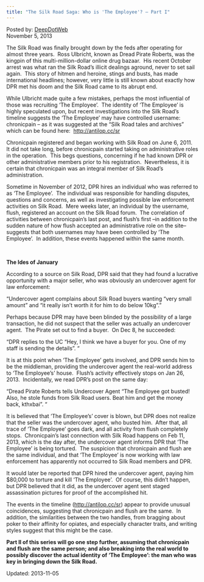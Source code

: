 ```yaml
---
title: "The Silk Road Saga: Who is 'The Employee'? – Part I"
---
```


<span>Posted by: <a href="https://www.deepdotweb.com/author/admin/" title="">DeepDotWeb </a></span>    
<span>November 5, 2013</span>


    
<p>The Silk Road was finally brought down by the feds after operating for almost three years.  Ross Ulbricht, known as Dread Pirate Roberts, was the kingpin of this multi-million-dollar online drug bazaar.  His recent October arrest was what ran the Silk Road’s illicit dealings aground, never to set sail again.  This story of hitmen and heroine, stings and busts, has made international headlines; however, very little is still known about exactly how DPR met his doom and the Silk Road came to its abrupt end.</p>
<p>While Ulbricht made quite a few mistakes, perhaps the most influential of those was recruiting ‘The Employee’.  The identity of ‘The Employee’ is highly speculated upon, but recent investigations into the Silk Road’s timeline suggests the ‘The Employee’ may have controlled username: chronicpain &#8211; as it was suggested at the &#8220;Silk Road tales and archives&#8221; which can be found here:  <a href="http://antilop.cc/sr" target="_blank">http://antilop.cc/sr</a></p>
<p>Chronicpain registered and began working with Silk Road on June 6, 2011.  It did not take long, before chronicpain started taking on administrative roles in the operation.  This begs questions, concerning if he had known DPR or other administrative members prior to his registration.  Nevertheless, it is certain that chronicpain was an integral member of Silk Road’s administration.</p>
<p>Sometime in November of 2012, DPR hires an individual who was referred to as ‘The Employee’.  The individual was responsible for handling disputes, questions and concerns, as well as investigating possible law enforcement activities on Silk Road.  Mere weeks later, an individual by the username, flush, registered an account on the Silk Road forum.  The correlation of activities between chronicpain’s last post, and flush’s first –in addition to the sudden nature of how flush accepted an administrative role on the site– suggests that both usernames may have been controlled by ‘The Employee’.  In addition, these events happened within the same month.</p>
<p>&nbsp;</p>
<p><strong>The Ides of January</strong></p>
<p>According to a source on Silk Road, DPR said that they had found a lucrative opportunity with a major seller, who was obviously an undercover agent for law enforcement:</p>
<p>“Undercover agent complains about Silk Road buyers wanting &#8220;very small amount&#8221; and &#8220;it really isn&#8217;t worth it for him to do below 10kg&#8221;.”</p>
<p>Perhaps because DPR may have been blinded by the possibility of a large transaction, he did not suspect that the seller was actually an undercover agent.  The Pirate set out to find a buyer.  On Dec 8, he succeeded:</p>
<p>“DPR replies to the UC &#8220;Hey, I think we have a buyer for you. One of my staff is sending the details&#8221;. “</p>
<p>It is at this point when ‘The Employee’ gets involved, and DPR sends him to be the middleman, providing the undercover agent the real-world address to ‘The Employee’s’ house.  Flush’s activity effectively stops on Jan 26, 2013.  Incidentally, we read DPR’s post on the same day:</p>
<p>“Dread Pirate Roberts tells Undercover Agent &#8220;The Employee got busted! Also, he stole funds from Silk Road users. Beat him and get the money back, kthxbai&#8221;. “</p>
<p>It is believed that ‘The Employee’s’ cover is blown, but DPR does not realize that the seller was the undercover agent, who busted him.  After that, all trace of ‘The Employee’ goes dark, and all activity from flush completely stops.  Chronicpain’s last connection with Silk Road happens on Feb 11, 2013, which is the day after, the undercover agent informs DPR that ‘The Employee’ is being tortured.  The suspicion that chronicpain and flush are the same individual, and that ‘The Employee’ is now working with law enforcement has apparently not occurred to Silk Road members and DPR.</p>
<p>It would later be reported that DPR hired the undercover agent, paying him $80,000 to torture and kill ‘The Employee’.  Of course, this didn’t happen, but DPR believed that it did, as the undercover agent sent staged assassination pictures for proof of the accomplished hit.</p>
<p>The events in the timeline (<a href="http://antilop.cc/sr" target="_blank">http://antilop.cc/sr</a>) appear to provide unusual coincidences, suggesting that chronicpain and flush are the same.  In addition, the similarities between the two handles, from bragging about poker to their affinity for opiates, and especially character traits, and writing styles suggest that this might be the case.</p>
<p><strong>Part II of this series will go one step further, assuming that chronicpain and flush are the same person; and also breaking into the real world to possibly discover the actual identity of ‘The Employee’: the man who was key in bringing down the Silk Road.</strong></p>


Updated: 2013-11-05